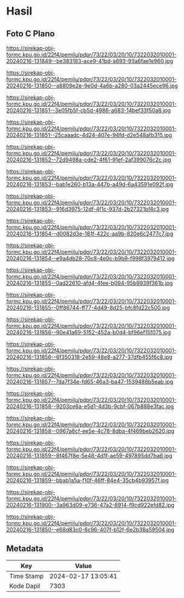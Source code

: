 # Hasil

## Foto C Plano

https://sirekap-obj-formc.kpu.go.id/22f4/pemilu/pdpr/73/22/03/20/10/7322032010001-20240216-131849--be383183-ace9-41bd-a693-93a6fae1e960.jpg

https://sirekap-obj-formc.kpu.go.id/22f4/pemilu/pdpr/73/22/03/20/10/7322032010001-20240216-131850--a8809e2e-9e0d-4a6b-a280-03a2445ece96.jpg

https://sirekap-obj-formc.kpu.go.id/22f4/pemilu/pdpr/73/22/03/20/10/7322032010001-20240216-131851--3e05fb5f-cb5d-4986-a683-14bef33f50a8.jpg

https://sirekap-obj-formc.kpu.go.id/22f4/pemilu/pdpr/73/22/03/20/10/7322032010001-20240216-131851--25caaadc-4d24-407e-94fd-d2e548afb315.jpg

https://sirekap-obj-formc.kpu.go.id/22f4/pemilu/pdpr/73/22/03/20/10/7322032010001-20240216-131852--72d9498a-cde2-4f61-91ef-2af399076c2c.jpg

https://sirekap-obj-formc.kpu.go.id/22f4/pemilu/pdpr/73/22/03/20/10/7322032010001-20240216-131853--bab1e260-b13a-447b-a49d-6a43591e092f.jpg

https://sirekap-obj-formc.kpu.go.id/22f4/pemilu/pdpr/73/22/03/20/10/7322032010001-20240216-131853--916d3975-12df-4f1c-937d-2b27321bf4c3.jpg

https://sirekap-obj-formc.kpu.go.id/22f4/pemilu/pdpr/73/22/03/20/10/7322032010001-20240216-131854--d0082d3e-181f-422c-aa9b-820e6c2477c7.jpg

https://sirekap-obj-formc.kpu.go.id/22f4/pemilu/pdpr/73/22/03/20/10/7322032010001-20240216-131854--e9a4db28-70c8-4e0c-b9b9-f998f3979412.jpg

https://sirekap-obj-formc.kpu.go.id/22f4/pemilu/pdpr/73/22/03/20/10/7322032010001-20240216-131855--0ad22610-afd4-4fee-b094-95b9939f361b.jpg

https://sirekap-obj-formc.kpu.go.id/22f4/pemilu/pdpr/73/22/03/20/10/7322032010001-20240216-131855--0ff86744-ff77-4d49-8d25-bfc8fd22c500.jpg

https://sirekap-obj-formc.kpu.go.id/22f4/pemilu/pdpr/73/22/03/20/10/7322032010001-20240216-131856--90e41a69-5152-452a-b0d4-bf96ef15f075.jpg

https://sirekap-obj-formc.kpu.go.id/22f4/pemilu/pdpr/73/22/03/20/10/7322032010001-20240216-131856--6f350318-2e59-48e8-a277-37dfb455f6c8.jpg

https://sirekap-obj-formc.kpu.go.id/22f4/pemilu/pdpr/73/22/03/20/10/7322032010001-20240216-131857--7da7f34e-fd65-46a3-ba47-1539488b5eab.jpg

https://sirekap-obj-formc.kpu.go.id/22f4/pemilu/pdpr/73/22/03/20/10/7322032010001-20240216-131858--9203ce6a-e5d1-4d3b-9cbf-067b888e3fac.jpg

https://sirekap-obj-formc.kpu.go.id/22f4/pemilu/pdpr/73/22/03/20/10/7322032010001-20240216-131858--0967a8cf-ee5e-4c78-8dba-4f469beb2620.jpg

https://sirekap-obj-formc.kpu.go.id/22f4/pemilu/pdpr/73/22/03/20/10/7322032010001-20240216-131859--8f467f8e-5e48-4d1f-ae59-497895dd7ba6.jpg

https://sirekap-obj-formc.kpu.go.id/22f4/pemilu/pdpr/73/22/03/20/10/7322032010001-20240216-131859--bbab1a5a-f10f-46ff-84e4-35cb4b93957f.jpg

https://sirekap-obj-formc.kpu.go.id/22f4/pemilu/pdpr/73/22/03/20/10/7322032010001-20240216-131900--3a963d09-e736-47a2-8914-f9cd922efd82.jpg

https://sirekap-obj-formc.kpu.go.id/22f4/pemilu/pdpr/73/22/03/20/10/7322032010001-20240216-131850--e68d83c0-6c96-407f-b12f-6e2b38a59504.jpg


## Metadata

| Key        | Value               |
| ---------- | ------------------- |
| Time Stamp | 2024-02-17 13:05:41 |
| Kode Dapil | 7303                |



